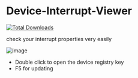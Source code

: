 # Device-Interrupt-Viewer
[![Total Downloads](https://img.shields.io/github/downloads/LuSlower/Device-Interrupt-Viewer/total.svg)](https://github.com/LuSlower/Device-Interrupt-Viewer/releases)

check your interrupt properties very easily

![image](https://github.com/user-attachments/assets/eb8a70b6-349b-4952-8b8f-3e32de61a5fa)

* Double click to open the device registry key
* F5 for updating

